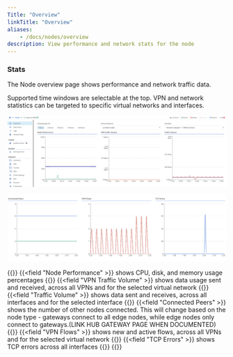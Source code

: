 ```yaml
---
Title: "Overview"
linkTitle: "Overview"
aliases: 
    - /docs/nodes/overview
description: View performance and network stats for the node
---
```


### Stats

The Node overview page shows performance and network traffic data.

Supported time windows are selectable at the top. VPN and network statistics can be targeted to specific virtual networks and interfaces.

![img](node-overview.png)

![img](node-overview2.png)

{{<fields>}}
{{<field "Node Performance" >}}
shows CPU, disk, and memory usage percentages
{{</field >}}
{{<field "VPN Traffic Volume" >}}
shows data usage sent and received, across all VPNs and for the selected virtual network
{{</field >}}
{{<field "Traffic Volume" >}}
shows data sent and receives, across all interfaces and for the selected interface
{{</field >}}
{{<field "Connected Peers" >}}
shows the number of other nodes connected. This will change based on the node type - gateways connect to all edge nodes, while edge nodes only connect to gateways.(LINK HUB GATEWAY PAGE WHEN DOCUMENTED)
{{</field >}}
{{<field "VPN Flows" >}}
shows new and active flows, across all VPNs and for the selected virtual network
{{</field >}}
{{<field "TCP Errors" >}}
shows TCP errors across all interfaces
{{</field >}}
{{</fields>}}

